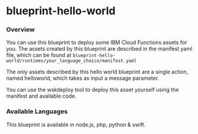 # blueprint-hello-world

### Overview
You can use this blueprint to deploy some IBM Cloud Functions assets for you.  The assets created by this blueprint are described in the manifest.yaml file, which can be found at `blueprint-hello-world/runtimes/your_language_choice/manifest.yaml`

The only assets described by this hello world blueprint are a single action, named helloworld, which takes as input a message parameter.

You can use the wskdeploy tool to deploy this asset yourself using the manifest and available code.

### Available Languages
This blueprint is available in node.js, php, python & swift.
